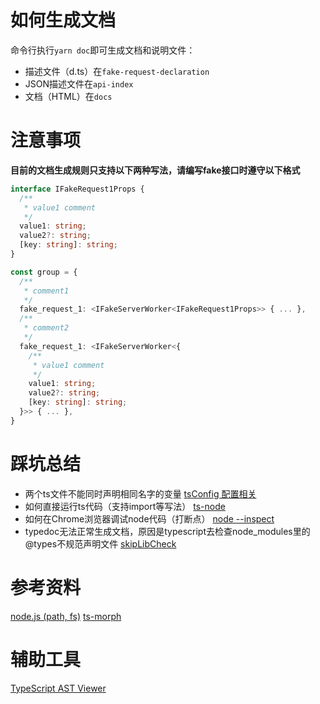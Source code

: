 # 如何生成文档
命令行执行`yarn doc`即可生成文档和说明文件：
+ 描述文件（d.ts）在`fake-request-declaration`
+ JSON描述文件在`api-index`
+ 文档（HTML）在`docs`

# 注意事项
**目前的文档生成规则只支持以下两种写法，请编写fake接口时遵守以下格式**
```typescript
interface IFakeRequest1Props {
  /**
   * value1 comment
   */
  value1: string;
  value2?: string;
  [key: string]: string;
}

const group = {
  /**
   * comment1
   */
  fake_request_1: <IFakeServerWorker<IFakeRequest1Props>> { ... },
  /**
   * comment2
   */
  fake_request_1: <IFakeServerWorker<{ 
    /**
     * value1 comment
     */
    value1: string; 
    value2?: string; 
    [key: string]: string; 
  }>> { ... },
}
```

# 踩坑总结
+ 两个ts文件不能同时声明相同名字的变量 [tsConfig 配置相关](https://www.cnblogs.com/libinfs/p/11857187.html)
+ 如何直接运行ts代码（支持import等写法） [ts-node](https://github.com/TypeStrong/ts-node)
+ 如何在Chrome浏览器调试node代码（打断点） [node --inspect](https://nodejs.org/zh-cn/docs/guides/debugging-getting-started/)
+ typedoc无法正常生成文档，原因是typescript去检查node_modules里的@types不规范声明文件 [skipLibCheck](https://github.com/webpack/webpack/issues/12185)

# 参考资料
[node.js (path, fs)](https://nodejs.org/dist/latest-v14.x/docs/api/)
[ts-morph](https://github.com/dsherret/ts-morph/tree/latest/packages/ts-morph)

# 辅助工具
[TypeScript AST Viewer](https://ts-ast-viewer.com/)
